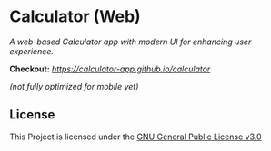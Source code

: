 # **Calculator** (Web)
_A web-based Calculator app with modern UI for enhancing user experience._

**Checkout:** _https://calculator-app.github.io/calculator_

_(not fully optimized for mobile yet)_
## License
This Project is licensed under the [GNU General Public License v3.0](LICENSE)
